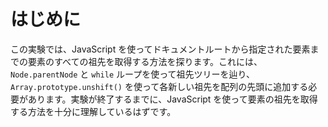# はじめに

この実験では、JavaScript を使ってドキュメントルートから指定された要素までの要素のすべての祖先を取得する方法を探ります。これには、`Node.parentNode` と `while` ループを使って祖先ツリーを辿り、`Array.prototype.unshift()` を使って各新しい祖先を配列の先頭に追加する必要があります。実験が終了するまでに、JavaScript を使って要素の祖先を取得する方法を十分に理解しているはずです。
